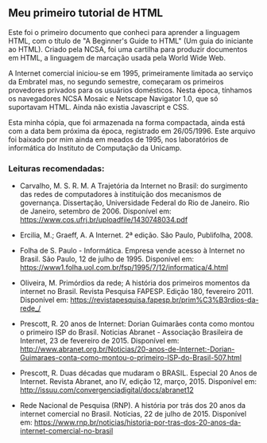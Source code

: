 ## Meu primeiro tutorial de HTML

Este foi o primeiro documento que conheci para aprender a linguagem HTML, com o título de "A Beginner's Guide to HTML" (Um guia do iniciante ao HTML). Criado pela NCSA, foi uma cartilha para produzir documentos em HTML, a linguagem de marcação usada pela World Wide Web.

A Internet comercial iniciou-se em 1995, primeiramente limitada ao serviço da Embratel mas, no segundo semestre, começaram os primeiros provedores privados para os usuários domésticos. Nesta época, tínhamos os navegadores NCSA Mosaic e Netscape Navigator 1.0, que só suportavam HTML. Ainda não existia Javascript e CSS.

Esta minha cópia, que foi armazenada na forma compactada, ainda está com a data bem próxima da época, registrado em 26/05/1996. Este arquivo foi baixado por mim ainda em meados de 1995, nos laboratórios de informática do Instituto de Computação da Unicamp.

### Leituras recomendadas:

- Carvalho, M. S. R. M. A Trajetória da Internet no Brasil: do surgimento das redes de computadores à instituição dos mecanismos de governança. Dissertação, Universidade Federal do Rio de Janeiro. Rio de Janeiro, setembro de 2006. Disponível em: <https://www.cos.ufrj.br/uploadfile/1430748034.pdf>

- Ercilia, M.; Graeff, A. A Internet. 2ª edição. São Paulo, Publifolha, 2008.

- Folha de S. Paulo - Informática. Empresa vende acesso à Internet no Brasil. São Paulo, 12 de julho de 1995. Disponível em: <https://www1.folha.uol.com.br/fsp/1995/7/12/informatica/4.html>

- Oliveira, M. Primórdios da rede; A história dos primeiros momentos da internet no Brasil. Revista Pesquisa FAPESP. Edição 180, fevereiro 2011. Disponível em: <https://revistapesquisa.fapesp.br/prim%C3%B3rdios-da-rede_/>

- Prescott, R. 20 anos de Internet: Dorian Guimarães conta como montou o primeiro ISP do Brasil. Noticias Abranet - Associação Brasileira de Internet, 23 de fevereiro de 2015. Disponível em: <http://www.abranet.org.br/Noticias/20-anos-de-Internet:-Dorian-Guimaraes-conta-como-montou-o-primeiro-ISP-do-Brasil-507.html>

- Prescott, R. Duas décadas que mudaram o BRASIL. Especial 20 Anos de Internet. Revista Abranet, ano IV, edição 12, março, 2015. Disponível em: <http://issuu.com/convergenciadigital/docs/abranet12>

- Rede Nacional de Pesquisa (RNP). A história por trás dos 20 anos da internet comercial no Brasil. Notícias, 22 de julho de 2015. Disponível em: <https://www.rnp.br/noticias/historia-por-tras-dos-20-anos-da-internet-comercial-no-brasil>
